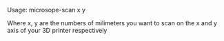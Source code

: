 Usage:
microsope-scan x y

Where x, y  are the numbers of milimeters you want to scan on the x and y axis of your 3D printer respectively



